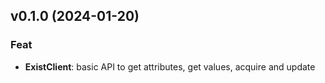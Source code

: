 ## v0.1.0 (2024-01-20)

### Feat

- **ExistClient**: basic API to get attributes, get values, acquire and update
